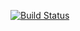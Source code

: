 [![Build Status](https://travis-ci.org/hitode221/Stack.svg?branch=master)](https://github.com/hitode221/Stack)
